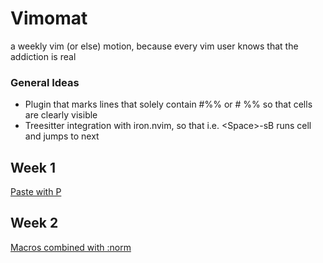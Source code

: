 # Vimomat
a weekly vim (or else) motion, because every vim user knows that the addiction is real

### General Ideas
- Plugin that marks lines that solely contain #%% or # %% so that cells are clearly visible
- Treesitter integration with iron.nvim, so that i.e. \<Space\>-sB runs cell and jumps to next

## Week 1

[Paste with P](docs/1a_paste_with_P.md)

## Week 2

[Macros combined with :norm](docs/2a_macro_and_norm.md)
